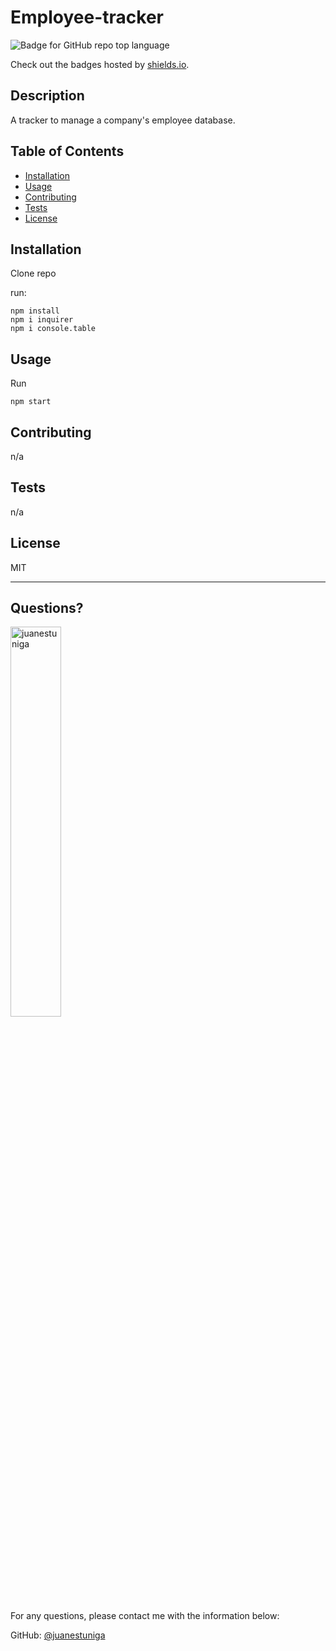 # Employee-tracker
  ![Badge for GitHub repo top language](https://img.shields.io/github/languages/top/juanestuniga/Employee-tracker?style=flat&logo=appveyor)
  
  Check out the badges hosted by [shields.io](https://shields.io/).
  
  ## Description 
  
  
  A tracker to manage a company's employee database.
  ## Table of Contents
  * [Installation](#installation)
  * [Usage](#usage)
  * [Contributing](#contributing)
  * [Tests](#tests)
  * [License](#license)
  
  ## Installation
  
  
  Clone repo 
  
  run:
  ```
  npm install 
  npm i inquirer 
  npm i console.table
  ```
  ## Usage 
  
  
  Run 
  ```
  npm start 
  ```
  ## Contributing
  
  
  n/a
  
  ## Tests
  
  
  n/a
  
  ## License
  
  MIT
  
  ---
  
  ## Questions?
  <img src="https://avatars.githubusercontent.com/u/98054751?v=4" alt="juanestuniga" width="40%" />
  
  For any questions, please contact me with the information below:
 
  GitHub: [@juanestuniga](https://api.github.com/users/juanestuniga)